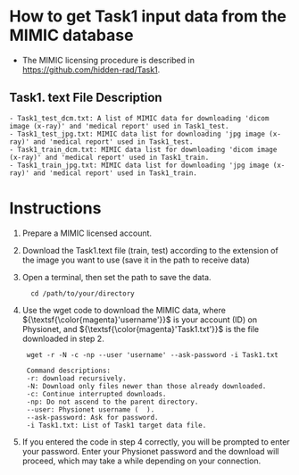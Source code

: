 # How to get Task1 input data from the MIMIC database

- The MIMIC licensing procedure is described in https://github.com/hidden-rad/Task1. 

## Task1. text File Description<br/>
	- Task1_test_dcm.txt: A list of MIMIC data for downloading 'dicom image (x-ray)' and 'medical report' used in Task1_test.
	- Task1_test_jpg.txt: MIMIC data list for downloading 'jpg image (x-ray)' and 'medical report' used in Task1_test.
	- Task1_train_dcm.txt: MIMIC data list for downloading 'dicom image (x-ray)' and 'medical report' used in Task1_train.
	- Task1_train_jpg.txt: MIMIC data list for downloading 'jpg image (x-ray)' and 'medical report' used in Task1_train.

# Instructions

1. Prepare a MIMIC licensed account.

2. Download the Task1.text file (train, test) according to the extension of the image you want to use (save it in the path to receive data)

3. Open a terminal, then set the path to save the data.
	>
		 cd /path/to/your/directory

4. Use the wget code to download the MIMIC data, where ${\textsf{\color{magenta}'username'}}$ is your account (ID) on Physionet, and ${\textsf{\color{magenta}'Task1.txt'}}$ is the file downloaded in step 2.

	>
		wget -r -N -c -np --user 'username' --ask-password -i Task1.txt
	
	> 
	
		Command descriptions:
		-r: download recursively.
		-N: Download only files newer than those already downloaded.
		-c: Continue interrupted downloads.
		-np: Do not ascend to the parent directory.
		--user: Physionet username (  ).
		--ask-password: Ask for password.
		-i Task1.txt: List of Task1 target data file.

5. If you entered the code in step 4 correctly, you will be prompted to enter your password. Enter your Physionet password and the download will proceed, which may take a while depending on your connection.


